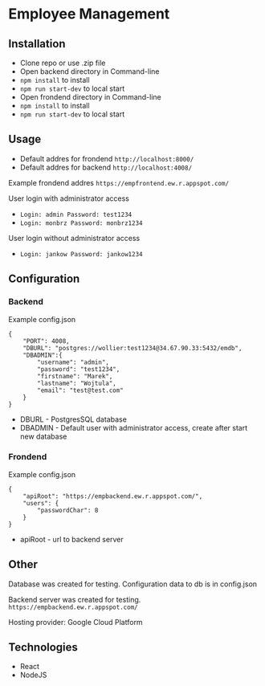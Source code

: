 # Employee Management
 

## Installation

- Clone repo or use .zip file
- Open backend directory in Command-line
- `npm install` to install 
- `npm run start-dev` to local start 
- Open frondend directory in Command-line
- `npm install` to install 
- `npm run start-dev` to local start 

## Usage

- Default addres for frondend `http://localhost:8000/`
- Default addres for backend `http://localhost:4008/`

Example frondend addres `https://empfrontend.ew.r.appspot.com/`

User login with administrator access 
- `Login: admin Password: test1234`
- `Login: monbrz Password: monbrz1234`
   
User login  without administrator access
- `Login: jankow Password: jankow1234`


## Configuration

### Backend

Example config.json

``` 
{
    "PORT": 4008,
    "DBURL": "postgres://wollier:test1234@34.67.90.33:5432/emdb",
    "DBADMIN":{
        "username": "admin",
        "password": "test1234",
        "firstname": "Marek",
        "lastname": "Wojtula",
        "email": "test@test.com"
    }
}
```

- DBURL - PostgresSQL database
- DBADMIN - Default user with administrator access, create after start new database

### Frondend

Example config.json

``` 
{
    "apiRoot": "https://empbackend.ew.r.appspot.com/",
    "users": {
        "passwordChar": 8
    }
} 
```

- apiRoot - url to backend server

## Other

Database was created for testing. Configuration data to db is in config.json

Backend server was created for testing. `https://empbackend.ew.r.appspot.com/`

Hosting provider: Google Cloud Platform

## Technologies

- React
- NodeJS

